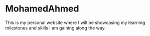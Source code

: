 # MohamedAhmed
This is my personal website where I will be showcasing my learning milestones and skills I am gaining along the way. 
